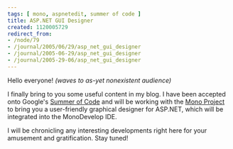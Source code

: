```yaml
---
tags: [ mono, aspnetedit, summer of code ]
title: ASP.NET GUI Designer
created: 1120005729
redirect_from:
- /node/79
- /journal/2005/06/29/asp_net_gui_designer
- /journal/2005-06-29/asp_net_gui_designer
- /journal/2005-29-06/asp_net_gui_designer
---
```

Hello everyone! _(waves to as-yet nonexistent audience)_

I finally bring to you some useful content in my blog. I have been accepted onto
Google's [Summer of Code](http://code.google.com/summerofcode.html) and will be
working with the [Mono Project](http://www.mono-project.com) to bring you a
user-friendly graphical designer for ASP.NET, which will be integrated into the
MonoDevelop IDE.

I will be chronicling any interesting developments right here for your amusement
and gratification. Stay tuned!